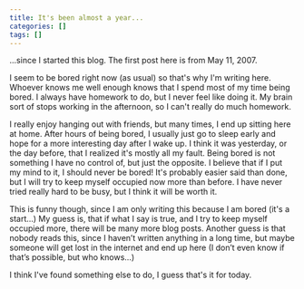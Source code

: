 ```yaml
---
title: It's been almost a year...
categories: []
tags: []
---
```

...since I started this blog. The first post here is from May 11, 2007.

I seem to be bored right now (as usual) so that's why I'm writing here. Whoever knows me well enough knows that I spend most of my time being bored. I always have homework to do, but I never feel like doing it. My brain sort of stops working in the afternoon, so I can't really do much homework.

I really enjoy hanging out with friends, but many times, I end up sitting here at home. After hours of being bored, I usually just go to sleep early and hope for a more interesting day after I wake up. I think it was yesterday, or the day before, that I realized it's mostly all my fault. Being bored is not something I have no control of, but just the opposite. I believe that if I put my mind to it, I should never be bored! It's probably easier said than done, but I will try to keep myself occupied now more than before. I have never tried really hard to be busy, but I think it will be worth it.

This is funny though, since I am only writing this because I am bored (it's a start...) My guess is, that if what I say is true, and I try to keep myself occupied more, there will be many more blog posts. Another guess is that nobody reads this, since I haven’t written anything in a long time, but maybe someone will get lost in the internet and end up here (I don’t even know if that’s possible, but who knows…)

I think I've found something else to do, I guess that's it for today.
